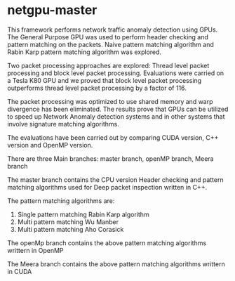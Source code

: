 # netgpu-master

This framework performs network traffic anomaly detection using GPUs. The General Purpose GPU was used to perform header checking and pattern matching on the packets. Naive pattern matching algorithm and Rabin Karp pattern matching algorithm was explored. 

Two packet processing approaches are explored: Thread level packet processing and block level packet processing. Evaluations were carried on a Tesla K80 GPU and we proved that block level packet processing outperforms thread level packet processing by a factor of 116. 

The packet processing was optimized to use shared memory and warp divergence
has been eliminated. The results prove that GPUs can be utilized to speed up Network Anomaly
detection systems and in other systems that involve signature matching algorithms.

The evaluations have been carried out by comparing CUDA version, C++ version and OpenMP version.

There are three Main branches: master branch, openMP branch, Meera branch

The master branch contains the CPU version Header checking and pattern matching algorithms used for Deep packet inspection written in C++. 

The pattern matching algorithms are:

1. Single pattern matching Rabin Karp algorithm
2. Multi pattern matching Wu Manber
3. Multi pattern matching Aho Corasick

The openMp branch contains the above pattern matching algorithms writtern in OpenMP

The Meera branch contains the above pattern matching algorithms writtern in CUDA



